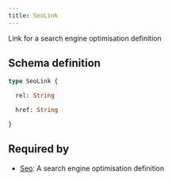 ```yaml
---
title: SeoLink
---
```


Link for a search engine optimisation definition

## Schema definition
```graphql
type SeoLink {

  rel: String 

  href: String 

}
```
## Required by
* [Seo](graphql/schema/seo.md): A search engine optimisation definition
